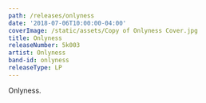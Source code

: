 ```yaml
---
path: /releases/onlyness
date: '2018-07-06T10:00:00-04:00'
coverImage: /static/assets/Copy of Onlyness Cover.jpg
title: Onlyness
releaseNumber: 5k003
artist: Onlyness
band-id: onlyness
releaseType: LP
---
```

Onlyness.
